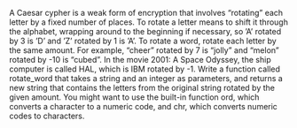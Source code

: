 A Caesar cypher is a weak form of encryption that involves “rotating” each letter by
a fixed number of places. To rotate a letter means to shift it through the alphabet, wrapping around
to the beginning if necessary, so ’A’ rotated by 3 is ’D’ and ’Z’ rotated by 1 is ’A’.
To rotate a word, rotate each letter by the same amount. For example, “cheer” rotated by 7 is “jolly”
and “melon” rotated by -10 is “cubed”. In the movie 2001: A Space Odyssey, the ship computer
is called HAL, which is IBM rotated by -1.
Write a function called rotate_word that takes a string and an integer as parameters, and returns
a new string that contains the letters from the original string rotated by the given amount.
You might want to use the built-in function ord, which converts a character to a numeric code, and
chr, which converts numeric codes to characters.
